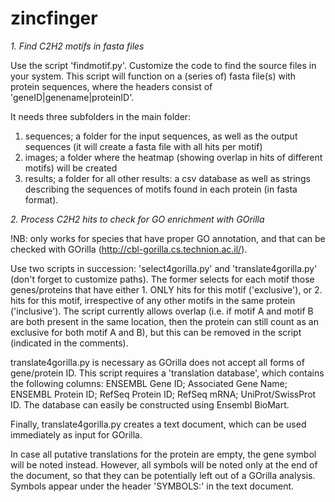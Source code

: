 zincfinger
==========

*1. Find C2H2 motifs in fasta files*

Use the script 'findmotif.py'. Customize the code to find the source files in your system. This script will function on a (series of) fasta file(s) with protein sequences, where the headers consist of 'geneID|genename|proteinID'.

It needs three subfolders in the main folder: 

1. sequences; a folder for the input sequences, as well as the output sequences (it will create a fasta file with all hits per motif)
2. images; a folder where the heatmap (showing overlap in hits of different motifs) will be created
3. results; a folder for all other results: a csv database as well as strings describing the sequences of motifs found in each protein (in fasta format).

*2. Process C2H2 hits to check for GO enrichment with GOrilla*

!NB: only works for species that have proper GO annotation, and that can be checked with GOrilla (http://cbl-gorilla.cs.technion.ac.il/).

Use two scripts in succession: 'select4gorilla.py' and 'translate4gorilla.py' (don't forget to customize paths). The former selects for each motif those genes/proteins that have either 1. ONLY hits for this motif ('exclusive'), or 2. hits for this motif, irrespective of any other motifs in the same protein ('inclusive'). The script currently allows overlap (i.e. if motif A and motif B are both present in the same location, then the protein can still count as an exclusive for both motif A and B), but this can be removed in the script (indicated in the comments).

translate4gorilla.py is necessary as GOrilla does not accept all forms of gene/protein ID. This script requires a 'translation database', which contains the following columns:
ENSEMBL Gene ID; Associated Gene Name; ENSEMBL Protein ID; RefSeq Protein ID; RefSeq mRNA; UniProt/SwissProt ID.
The database can easily be constructed using Ensembl BioMart.

Finally, translate4gorilla.py creates a text document, which can be used immediately as input for GOrilla.

In case all putative translations for the protein are empty, the gene symbol will be noted instead. However, all symbols will be noted only at the end of the document, so that they can be potentially left out of a GOrilla analysis. Symbols appear under the header 'SYMBOLS:' in the text document.

